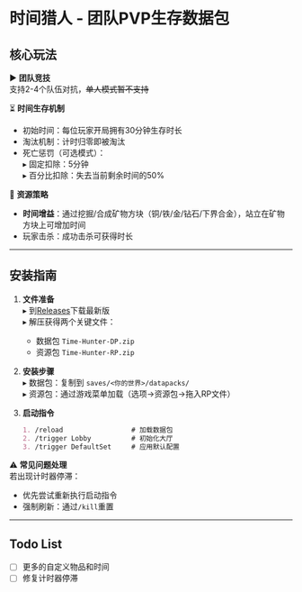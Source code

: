 # 时间猎人 - 团队PVP生存数据包

## 核心玩法
▶ **团队竞技**  
支持2-4个队伍对抗，~~单人模式暂不支持~~

⏳ **时间生存机制**  
- 初始时间：每位玩家开局拥有30分钟生存时长
- 淘汰机制：计时归零即被淘汰
- 死亡惩罚（可选模式）：   
  ▸ 固定扣除：5分钟   
  ▸ 百分比扣除：失去当前剩余时间的50%   

💎 **资源策略**  
 -  **时间增益**：通过挖掘/合成矿物方块（铜/铁/金/钻石/下界合金），站立在矿物方块上可增加时间
 - 玩家击杀：成功击杀可获得时长

---

## 安装指南
1. **文件准备**  
   ▸ 到[Releases](https://github.com/fishlanding/Time-Hunter-Datapack/releases/latest)下载最新版   
   ▸ 解压获得两个关键文件：  
   - 数据包 `Time-Hunter-DP.zip`
   - 资源包 `Time-Hunter-RP.zip`

3. **安装步骤**  
   ▸ 数据包：复制到 `saves/<你的世界>/datapacks/`  
   ▸ 资源包：通过游戏菜单加载（选项→资源包→拖入RP文件）

4. **启动指令**  
   ```markdown
   1. /reload                 # 加载数据包
   2. /trigger Lobby          # 初始化大厅
   3. /trigger DefaultSet     # 应用默认配置
   ```

⚠️ **常见问题处理**  
若出现计时器停滞：  
 -  优先尝试重新执行启动指令  
 - 强制刷新：通过`/kill`重置

----
## Todo List

- [ ] 更多的自定义物品和时间
- [ ] 修复计时器停滞 
